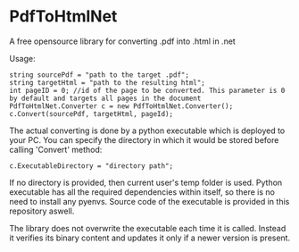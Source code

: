# PdfToHtmlNet
A free opensource library for converting .pdf into .html in .net

Usage:
```
string sourcePdf = "path to the target .pdf";
string targetHtml = "path to the resulting html";
int pageID = 0; //id of the page to be converted. This parameter is 0 by default and targets all pages in the document
PdfToHtmlNet.Converter c = new PdfToHtmlNet.Converter();
c.Convert(sourcePdf, targetHtml, pageId);
```


The actual converting is done by a python executable which is deployed to your PC. You can specify the directory in which it would be stored before calling 'Convert' method:
```
c.ExecutableDirectory = "directory path";
```

If no directory is provided, then current user's temp folder is used. Python executable has all the required dependencies within itself, so there is no need to install any pyenvs.
Source code of the executable is provided in this repository aswell.

The library does not overwrite the executable each time it is called. Instead it verifies its binary content and updates it only if a newer version is present.
